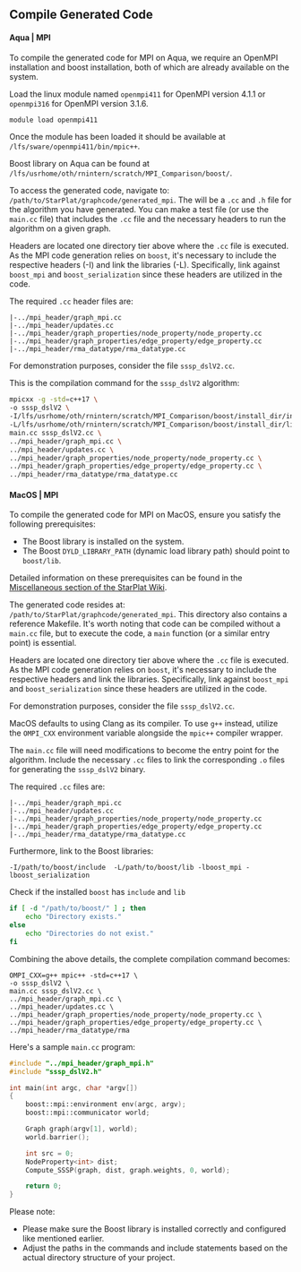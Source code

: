 ## Compile Generated Code

#### Aqua | MPI
To compile the generated code for MPI on Aqua, we require an OpenMPI installation and boost installation, both of which are already available on the system.

Load the linux module named `openmpi411` for OpenMPI version 4.1.1 or `openmpi316` for OpenMPI version 3.1.6. 

```bash
module load openmpi411
```

Once the module has been loaded it should be available at `/lfs/sware/openmpi411/bin/mpic++`.

Boost library on Aqua can be found at `/lfs/usrhome/oth/rnintern/scratch/MPI_Comparison/boost/`.

To access the generated code, navigate to:
`/path/to/StarPlat/graphcode/generated_mpi`. The will be a `.cc` and `.h` file for the algorithm you have generated. You can make a test file (or use the `main.cc` file) that includes the `.cc` file and the necessary headers to run the algorithm on a given graph.

Headers are located one directory tier above where the `.cc` file is executed. As the MPI code generation relies on `boost`, it's necessary to include the respective headers (-I) and link the libraries (-L). Specifically, link against `boost_mpi` and `boost_serialization` since these headers are utilized in the code.

The required `.cc` header files are:
```
|-../mpi_header/graph_mpi.cc
|-../mpi_header/updates.cc
|-../mpi_header/graph_properties/node_property/node_property.cc 
|-../mpi_header/graph_properties/edge_property/edge_property.cc 
|-../mpi_header/rma_datatype/rma_datatype.cc
```

For demonstration purposes, consider the file `sssp_dslV2.cc`.

This is the compilation command for the `sssp_dslV2` algorithm:
```bash
mpicxx -g -std=c++17 \
-o sssp_dslV2 \
-I/lfs/usrhome/oth/rnintern/scratch/MPI_Comparison/boost/install_dir/include \
-L/lfs/usrhome/oth/rnintern/scratch/MPI_Comparison/boost/install_dir/lib \
main.cc sssp_dslV2.cc \
../mpi_header/graph_mpi.cc \
../mpi_header/updates.cc \
../mpi_header/graph_properties/node_property/node_property.cc \
../mpi_header/graph_properties/edge_property/edge_property.cc \
../mpi_header/rma_datatype/rma_datatype.cc
```

#### MacOS | MPI

To compile the generated code for MPI on MacOS, ensure you satisfy the following prerequisites:
- The Boost library is installed on the system.
- The Boost `DYLD_LIBRARY_PATH` (dynamic load library path) should point to `boost/lib`.

Detailed information on these prerequisites can be found in the [Miscellaneous section of the StarPlat Wiki](https://github.com/durwasa-chakraborty/StarPlat/wiki/Miscellaneous#installing-boost-libraries-to-run-starplat-for-mpi).

The generated code resides at:
`/path/to/StarPlat/graphcode/generated_mpi`.
This directory also contains a reference Makefile. It's worth noting that code can be compiled without a `main.cc` file, but to execute the code, a `main` function (or a similar entry point) is essential.

Headers are located one directory tier above where the `.cc` file is executed. As the MPI code generation relies on `boost`, it's necessary to include the respective headers and link the libraries. Specifically, link against `boost_mpi` and `boost_serialization` since these headers are utilized in the code.

For demonstration purposes, consider the file `sssp_dslV2.cc`.

MacOS defaults to using Clang as its compiler. To use `g++` instead, utilize the `OMPI_CXX` environment variable alongside the `mpic++` compiler wrapper. 

The `main.cc` file will need modifications to become the entry point for the algorithm. Include the necessary `.cc` files to link the corresponding `.o` files for generating the `sssp_dslV2` binary.

The required `.cc` files are:
```
|-../mpi_header/graph_mpi.cc
|-../mpi_header/updates.cc
|-../mpi_header/graph_properties/node_property/node_property.cc 
|-../mpi_header/graph_properties/edge_property/edge_property.cc 
|-../mpi_header/rma_datatype/rma_datatype.cc
```

Furthermore, link to the Boost libraries:
```
-I/path/to/boost/include  -L/path/to/boost/lib -lboost_mpi -lboost_serialization
```
Check if the installed `boost` has `include` and `lib`
```bash
if [ -d "/path/to/boost/" ] ; then
    echo "Directory exists."
else
    echo "Directories do not exist."
fi
```

Combining the above details, the complete compilation command becomes:
```
OMPI_CXX=g++ mpic++ -std=c++17 \
-o sssp_dslV2 \
main.cc sssp_dslV2.cc \
../mpi_header/graph_mpi.cc \
../mpi_header/updates.cc \
../mpi_header/graph_properties/node_property/node_property.cc \
../mpi_header/graph_properties/edge_property/edge_property.cc \
../mpi_header/rma_datatype/rma
```

Here's a sample `main.cc` program:

```c++
#include "../mpi_header/graph_mpi.h"
#include "sssp_dslV2.h"

int main(int argc, char *argv[])
{
    boost::mpi::environment env(argc, argv);
    boost::mpi::communicator world;

    Graph graph(argv[1], world);
    world.barrier();

    int src = 0;
    NodeProperty<int> dist;
    Compute_SSSP(graph, dist, graph.weights, 0, world);

    return 0;
}
```

Please note: 
- Please make sure the Boost library is installed correctly and configured like mentioned earlier.
- Adjust the paths in the commands and include statements based on the actual directory structure of your project.